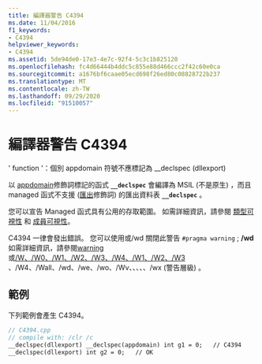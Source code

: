 ```yaml
---
title: 編譯器警告 C4394
ms.date: 11/04/2016
f1_keywords:
- C4394
helpviewer_keywords:
- C4394
ms.assetid: 5de94de0-17e3-4e7c-92f4-5c3c1b825120
ms.openlocfilehash: fc4d66444b4ddc5c855e88d466ccc2f42c60e0ca
ms.sourcegitcommit: a1676bf6caae05ecd698f26ed80c08828722b237
ms.translationtype: MT
ms.contentlocale: zh-TW
ms.lasthandoff: 09/29/2020
ms.locfileid: "91510057"
---
```

# <a name="compiler-warning-c4394"></a>編譯器警告 C4394

' function '：個別 appdomain 符號不應標記為 __declspec (dllexport) 

以 [appdomain](../../cpp/appdomain.md)修飾詞標記的函式 **`__declspec`** 會編譯為 MSIL (不是原生) ，而且 managed 函式不支援 ([匯出](../../windows/attributes/export.md)修飾詞) 的匯出資料表 **`__declspec`** 。

您可以宣告 Managed 函式具有公用的存取範圍。 如需詳細資訊，請參閱 [類型可視性](../../dotnet/how-to-define-and-consume-classes-and-structs-cpp-cli.md#BKMK_Type_visibility) 和 [成員可視性](../../dotnet/how-to-define-and-consume-classes-and-structs-cpp-cli.md#BKMK_Member_visibility)。

C4394 一律會發出錯誤。  您可以使用或/wd 關閉此警告 `#pragma warning` ; **/wd**如需詳細資訊，請參閱[warning](../../preprocessor/warning.md)或[/W、/W0、/W1、/W2、/W3、/W4、/W1、/W2、/W3](../../build/reference/compiler-option-warning-level.md) 、/W4、/Wall、/wd、/we、/wo、/Wv、、、、、/wx (警告層級) 。

## <a name="example"></a>範例

下列範例會產生 C4394。

```cpp
// C4394.cpp
// compile with: /clr /c
__declspec(dllexport) __declspec(appdomain) int g1 = 0;   // C4394
__declspec(dllexport) int g2 = 0;   // OK
```
